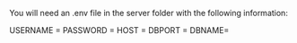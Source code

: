 You will need an .env file in the server folder with the following information:

USERNAME = 
PASSWORD =
HOST = 
DBPORT = 
DBNAME= 
